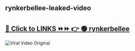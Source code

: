 
 ## rynkerbellee-leaked-video 

# <h2><a href="https://clipsfans.com/rynkerbellee&ref=git">🔗 Click to LINKS ⏩⏩ 👉 🟢 rynkerbellee </a></h2>

<a href="https://clipsfans.com/rynkerbellee&ref=git" rel="nofollow" data-target="animated-image.originalLink"><img src="https://i.ibb.co.com/xMMVF88/686577567.gif" alt="Viral Video Original" style="max-width: 100%; display: inline-block;" data-target="animated-image.originalImage"></a>
